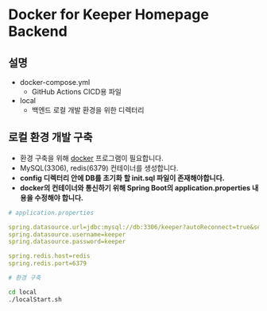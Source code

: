 # Docker for Keeper Homepage Backend

## 설명

- docker-compose.yml
  - GitHub Actions CICD용 파일
- local
  - 백엔드 로컬 개발 환경을 위한 디렉터리

## 로컬 환경 개발 구축

- 환경 구축을 위해 [docker](https://www.docker.com/products/docker-desktop/) 프로그램이 필요합니다.
- MySQL(3306), redis(6379) 컨테이너를 생성합니다.
- **config 디렉터리 안에 DB를 초기화 할 init.sql 파일이 존재해야합니다.**
- **docker의 컨테이너와 통신하기 위해 Spring Boot의 application.properties 내용을 수정해야 합니다.**

```yaml
# application.properties

spring.datasource.url=jdbc:mysql://db:3306/keeper?autoReconnect=true&serverTimezone=Asia/Seoul&useUnicode=true&characterEncoding=utf8
spring.datasource.username=keeper
spring.datasource.password=keeper

spring.redis.host=redis
spring.redis.port=6379
```

```bash
# 환경 구축

cd local
./localStart.sh
```
